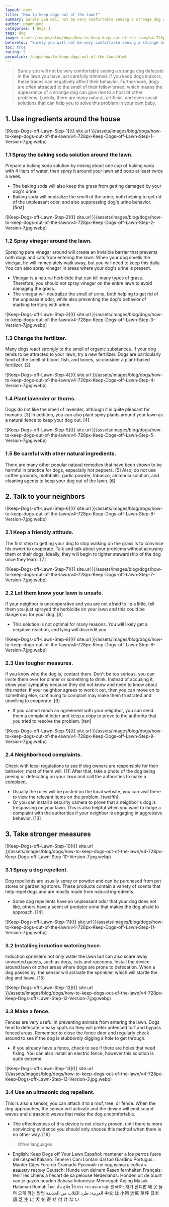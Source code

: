 ```yaml
---
layout: post
title: "How to keep dogs out of the lawn?"
summary: Surely you will not be very comfortable seeing a strange dog defecate in the lawn you have just carefully trimmed. If you keep dogs indoors, these traces can negatively affect their behavior. Furthermore, dogs are often attracted to the smell of their fellow breed, which means the appearance of a strange dog can give rise to a host of other problems. Luckily, there are many natural, artificial, and even social solutions that can help you to solve this problem in your own baby.
author: phamhuong
categories: [ Dogs ]
tags: dog
image: assets/images/blog/dogs/how-to-keep-dogs-out-of-the-lawn/v4-728px-Keep-Dogs-off-Lawn-Step-8-Version-7.jpg.webp
beforetoc: "Surely you will not be very comfortable seeing a strange dog defecate in the lawn you have just carefully trimmed. If you keep dogs indoors, these traces can negatively affect their behavior. Furthermore, dogs are often attracted to the smell of their fellow breed, which means the appearance of a strange dog can give rise to a host of other problems. Luckily, there are many natural, artificial, and even social solutions that can help you to solve this problem in your own baby."
toc: true
rating: 5
permalink: /dogs/how-to-keep-dogs-out-of-the-lawn.html
---
```


> Surely you will not be very comfortable seeing a strange dog defecate in the lawn you have just carefully trimmed. If you keep dogs indoors, these traces can negatively affect their behavior. Furthermore, dogs are often attracted to the smell of their fellow breed, which means the appearance of a strange dog can give rise to a host of other problems. Luckily, there are many natural, artificial, and even social solutions that can help you to solve this problem in your own baby.

## 1. Use ingredients around the house

![Keep-Dogs-off-Lawn-Step-1]({{ site.url }}/assets/images/blog/dogs/how-to-keep-dogs-out-of-the-lawn/v4-728px-Keep-Dogs-off-Lawn-Step-1-Version-7.jpg.webp)

### 1.1 Spray the baking soda solution around the lawn. 

Prepare a baking soda solution by mixing about one cup of baking soda with 4 liters of water, then spray it around your lawn and poop at least twice a week.
- The baking soda will also keep the grass from getting damaged by your dog's urine.
- Baking soda will neutralize the smell of the urine, both helping to get rid of the unpleasant odor, and also suppressing dog's urine behavior. [first]

![Keep-Dogs-off-Lawn-Step-2]({{ site.url }}/assets/images/blog/dogs/how-to-keep-dogs-out-of-the-lawn/v4-728px-Keep-Dogs-off-Lawn-Step-2-Version-7.jpg.webp)

### 1.2 Spray vinegar around the lawn. 

Spraying pure vinegar around will create an invisible barrier that prevents both dogs and cats from entering the lawn. When your dog smells the vinegar, he will immediately walk away, but you will need to keep this daily. You can also spray vinegar in areas where your dog's urine is present.
- Vinegar is a natural herbicide that can kill many types of grass. Therefore, you should not spray vinegar on the entire lawn to avoid damaging the grass.
- The vinegar will neutralize the smell of urine, both helping to get rid of the unpleasant odor, while also preventing the dog's behavior of marking territory with urine.

![Keep-Dogs-off-Lawn-Step-3]({{ site.url }}/assets/images/blog/dogs/how-to-keep-dogs-out-of-the-lawn/v4-728px-Keep-Dogs-off-Lawn-Step-3-Version-7.jpg.webp)

### 1.3 Change the fertilizer. 

Many dogs react strongly to the smell of organic substances. If your dog tends to be attracted to your lawn, try a new fertilizer. Dogs are particularly fond of the smell of blood, fish, and bones, so consider a plant-based fertilizer. [2]

![Keep-Dogs-off-Lawn-Step-4]({{ site.url }}/assets/images/blog/dogs/how-to-keep-dogs-out-of-the-lawn/v4-728px-Keep-Dogs-off-Lawn-Step-4-Version-7.jpg.webp)

### 1.4 Plant lavender or thorns. 

Dogs do not like the smell of lavender, although it is quite pleasant for humans. [3] In addition, you can also plant spiny plants around your lawn as a natural fence to keep your dog out. [4]

![Keep-Dogs-off-Lawn-Step-5]({{ site.url }}/assets/images/blog/dogs/how-to-keep-dogs-out-of-the-lawn/v4-728px-Keep-Dogs-off-Lawn-Step-5-Version-7.jpg.webp)

### 1.5 Be careful with other natural ingredients. 

There are many other popular natural remedies that have been shown to be harmful in practice for dogs, especially hot peppers. [5] Also, do not use coffee grounds, mothballs, garlic powder, tobacco, ammonia solution, and cleaning agents to keep your dog out of the lawn. [6]

## 2. Talk to your neighbors

![Keep-Dogs-off-Lawn-Step-6]({{ site.url }}/assets/images/blog/dogs/how-to-keep-dogs-out-of-the-lawn/v4-728px-Keep-Dogs-off-Lawn-Step-6-Version-7.jpg.webp)

### 2.1 Keep a friendly attitude. 

The first step to getting your dog to stop walking on the grass is to convince his owner to cooperate. Talk and talk about your problems without accusing them or their dogs. Ideally, they will begin to tighter stewardship of the dog once they learn. [7]

![Keep-Dogs-off-Lawn-Step-7]({{ site.url }}/assets/images/blog/dogs/how-to-keep-dogs-out-of-the-lawn/v4-728px-Keep-Dogs-off-Lawn-Step-7-Version-7.jpg.webp)

### 2.2 Let them know your lawn is unsafe. 

If your neighbor is uncooperative and you are not afraid to lie a little, tell them you just sprayed the herbicide on your lawn and this could be dangerous for your dog. [8]
- This solution is not optimal for many reasons. You will likely get a negative reaction, and lying will discredit you.

![Keep-Dogs-off-Lawn-Step-8]({{ site.url }}/assets/images/blog/dogs/how-to-keep-dogs-out-of-the-lawn/v4-728px-Keep-Dogs-off-Lawn-Step-8-Version-7.jpg.webp)

### 2.3 Use tougher measures. 

If you know who the dog is, contact them. Don't be too serious, you can invite them over for dinner or something to drink. Instead of accusing it, show your sympathy because they did not know and need to know about the matter. If your neighbor agrees to work it out, then you can move on to something else, continuing to complain may make them frustrated and unwilling to cooperate. [9]
- If you cannot reach an agreement with your neighbor, you can send them a complaint letter and keep a copy to prove to the authority that you tried to resolve the problem. [ten]

![Keep-Dogs-off-Lawn-Step-9]({{ site.url }}/assets/images/blog/dogs/how-to-keep-dogs-out-of-the-lawn/v4-728px-Keep-Dogs-off-Lawn-Step-9-Version-7.jpg.webp)

### 2.4 Neighborhood complaints. 

Check with local regulations to see if dog owners are responsible for their behavior; most of them will. [11] After that, take a photo of the dog being peeing or defecating on your lawn and call the authorities to make a complaint.
- Usually the rules will be posted on the local website, you can visit there to view the relevant items on the problem. [twelfth]
- Or you can install a security camera to prove that a neighbor's dog is trespassing on your lawn. This is also helpful when you want to lodge a complaint with the authorities if your neighbor is engaging in aggressive behavior. [13]

## 3. Take stronger measures

![Keep-Dogs-off-Lawn-Step-10]({{ site.url }}/assets/images/blog/dogs/how-to-keep-dogs-out-of-the-lawn/v4-728px-Keep-Dogs-off-Lawn-Step-10-Version-7.jpg.webp)

### 3.1 Spray a dog repellent. 

Dog repellents are usually spray or powder and can be purchased from pet stores or gardening stores. These products contain a variety of scents that help repel dogs and are mostly made from natural ingredients.
- Some dog repellents have an unpleasant odor that your dog does not like, others have a scent of predator urine that makes the dog afraid to approach. [14]

![Keep-Dogs-off-Lawn-Step-11]({{ site.url }}/assets/images/blog/dogs/how-to-keep-dogs-out-of-the-lawn/v4-728px-Keep-Dogs-off-Lawn-Step-11-Version-7.jpg.webp)

### 3.2 Installing induction watering hose. 

Induction sprinklers not only water the lawn but can also scare away unwanted guests, such as dogs, cats and raccoons. Install the device around lawn or other areas where dogs are prone to defecation. When a dog passes by, the sensor will activate the sprinkler, which will startle the dog and leave. [15]

![Keep-Dogs-off-Lawn-Step-12]({{ site.url }}/assets/images/blog/dogs/how-to-keep-dogs-out-of-the-lawn/v4-728px-Keep-Dogs-off-Lawn-Step-12-Version-7.jpg.webp)

### 3.3 Make a fence. 

Fences are very useful in preventing animals from entering the lawn. Dogs tend to defecate in easy spots so they will prefer unfenced turf and bypass fenced areas. Remember to close the fence door and regularly check around to see if the dog is stubbornly digging a hole to get through.
- If you already have a fence, check to see if there are holes that need fixing. You can also install an electric fence, however this solution is quite extreme.

![Keep-Dogs-off-Lawn-Step-13]({{ site.url }}/assets/images/blog/dogs/how-to-keep-dogs-out-of-the-lawn/v4-728px-Keep-Dogs-off-Lawn-Step-13-Version-3.jpg.webp)

### 3.4 Use an ultrasonic dog repellent. 

This is also a sensor, you can attach it to a roof, tree, or fence. When the dog approaches, the sensor will activate and the device will emit sound waves and ultrasonic waves that make the dog uncomfortable.
- The effectiveness of this device is not clearly proven, until there is more convincing evidence you should only choose this method when there is no other way. [16]

> Other languages
- English: Keep Dogs off Your Lawn Español: mantener a los perros fuera del césped Italiano: Tenere i Cani Lontani dal tuo Giardino Portugus : Manter Cães Fora do Gramado Русский: не подпускать собак к вашему газону Deutsch: Hunde von deinem Rasen fernhalten Français: tenir les chiens à l'écart de sa pelouse Nederlands: Honden uit de buurt van je gazon houden Bahasa Indonesia: Mencegah Anjing Masuk Halaman Rumah ไทย: กัน สุนัข ให้ ห่าง จาก สนาม หญ้า 한국어: 개가 잔디밭 에 못 들어 오게 하는 방법 العربية: طرد الكلاب من الحديقة 中文:让 小狗 远离 草坪 日本語:芝 生 に 犬 を 寄 せ 付 け な い
